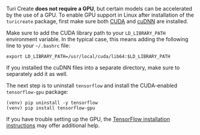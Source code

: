 Turi Create **does not require a GPU**, but certain models can be accelerated by the use of a GPU. 
To enable GPU support in Linux after installation of the `turicreate` package, first make sure both
[CUDA](http://docs.nvidia.com/cuda/cuda-installation-guide-linux/) and [cuDNN](https://developer.nvidia.com/cudnn) are installed.

Make sure to add the CUDA library path to your `LD_LIBRARY_PATH` environment
variable.  In the typical case, this means adding the following line to your
`~/.bashrc` file:

```shell
export LD_LIBRARY_PATH=/usr/local/cuda/lib64:$LD_LIBRARY_PATH
```
If you installed the cuDNN files into a separate directory, make sure to
separately add it as well.

The next step is to uninstall `tensorflow` and install the
CUDA-enabled `tensorflow-gpu` package:

```
(venv) pip uninstall -y tensorflow
(venv) pip install tensorflow-gpu
```

If you have trouble setting up the GPU, the [TensorFlow
installation instructions](https://www.tensorflow.org/install/gpu) may
offer additional help.

